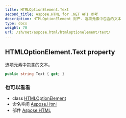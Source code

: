 ```yaml
---
title: HTMLOptionElement.Text
second_title: Aspose.HTML for .NET API 参考
description: HTMLOptionElement 财产. 选项元素中包含的文本
type: docs
weight: 70
url: /zh/net/aspose.html/htmloptionelement/text/
---
```

## HTMLOptionElement.Text property

选项元素中包含的文本。

```csharp
public string Text { get; }
```

### 也可以看看

* class [HTMLOptionElement](../)
* 命名空间 [Aspose.Html](../../htmloptionelement/)
* 部件 [Aspose.HTML](../../../)



